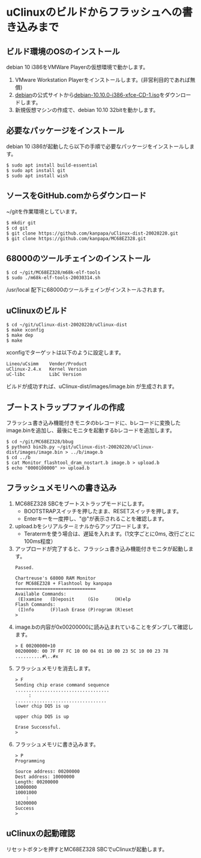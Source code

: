 # uClinuxのビルドからフラッシュへの書き込みまで

## ビルド環境のOSのインストール

debian 10 i386をVMWare Playerの仮想環境で動かします。

1. VMware Workstation Playerをインストールします。(非営利目的であれば無償)
1. [debian](https://www.debian.org/)の公式サイトから[debian-10.10.0-i386-xfce-CD-1.iso](https://cdimage.debian.org/debian-cd/current/i386/iso-cd/)をダウンロードします。
1. 新規仮想マシンの作成で、debian 10.10 32bitを動かします。

## 必要なパッケージをインストール

debian 10 i386が起動したら以下の手順で必要なパッケージをインストールします。

```
$ sudo apt install build-essential
$ sudo apt install git
$ sudo apt install wish
```

## ソースをGitHub.comからダウンロード

~/gitを作業環境としています。

```
$ mkdir git
$ cd git
$ git clone https://github.com/kanpapa/uClinux-dist-20020220.git
$ git clone https://github.com/kanpapa/MC68EZ328.git
```

## 68000のツールチェインのインストール

```
$ cd ~/git/MC68EZ328/m68k-elf-tools
$ sudo ./m68k-elf-tools-20030314.sh
```

/usr/local 配下に68000のツールチェインがインストールされます。

## uClinuxのビルド

```
$ cd ~/git/uClinux-dist-20020220/uClinux-dist
$ make xconfig
$ make dep
$ make
```

xconfigでターゲットは以下のように設定します。

```
Lineo/uCsimm    Vender/Product
uClinux-2.4.x   Kernel Version
uC-libc         LibC Version
```

ビルドが成功すれば、uClinux-dist/images/image.bin が生成されます。

## ブートストラップファイルの作成

フラッシュ書き込み機能付きモニタのbレコードに、bレコードに変換したimage.binを追加し、最後にモニタを起動するbレコードを追加します。

```
$ cd ~/git/MC68EZ328/bbug
$ python3 bin2b.py ~/git/uClinux-dist-20020220/uClinux-dist/images/image.bin > ../b/image.b
$ cd ../b
$ cat Monitor_flashtool_dram_nostart.b image.b > upload.b
$ echo "0000100000" >> upload.b
```

## フラッシュメモリへの書き込み

1. MC68EZ328 SBCをブートストラップモードにします。
    * BOOTSTRAPスイッチを押したまま、RESETスイッチを押します。
    * Enterキーを一度押し、"@"が表示されることを確認します。
1. upload.bをシリアルターミナルからアップロードします。
    * Teratermを使う場合は、遅延を入れます。(1文字ごとに0ms, 改行ごとに100ms程度）
1. アップロードが完了すると、フラッシュ書き込み機能付きモニタが起動します。
    ```
    Passed.
    
    Chartreuse's 68000 RAM Monitor
    for MC68EZ328 + Flashtool by kanpapa
    ==============================
    Available Commands: 
     (E)xamine   (D)eposit     (G)o      (H)elp
    Flash Commands: 
     (I)nfo      (F)lash Erase (P)rogram (R)eset
    >
    ````
1. image.bの内容が0x00200000に読み込まれていることをダンプして確認します。
    ```
    > E 00200000+10
    00200000: 00 7F FF FC 10 00 04 01 10 00 23 5C 10 00 23 78 ..........#\..#x
    ```
1. フラッシュメモリを消去します。
    ```
    > F
    Sending chip erase command sequence
    ...................................
         :
    ..................................
    lower chip DQ5 is up
    
    upper chip DQ5 is up
    
    Erase Successful.
    >
    ```
1. フラッシュメモリに書き込みます。
    ```
    > P
    Programming
    
    Source address: 00200000
    Dest address: 10000000
    Length: 00200000
    10000000
    10001000
        :
    10200000
    Success
    >
    ```

## uClinuxの起動確認

リセットボタンを押すとMC68EZ328 SBCでuClinuxが起動します。

